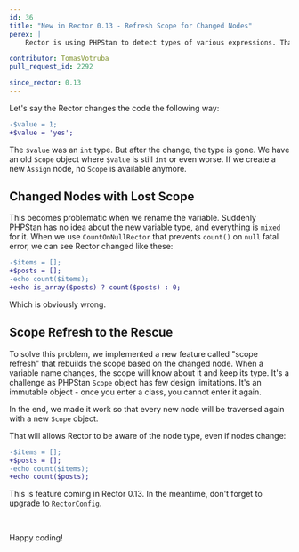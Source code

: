 ```yaml
---
id: 36
title: "New in Rector 0.13 - Refresh Scope for Changed Nodes"
perex: |
    Rector is using PHPStan to detect types of various expressions. That means every node has access to [PHPStan `Scope`](https://phpstan.org/developing-extensions/scope), e.g., with types or class reflection. From code `$value = 1;` we know, that `$value` is type of int. But what if we change the node?

contributor: TomasVotruba
pull_request_id: 2292

since_rector: 0.13
---
```


Let's say the Rector changes the code the following way:

```diff
-$value = 1;
+$value = 'yes';
```

The `$value` was an `int` type. But after the change, the type is gone. We have an old `Scope` object where `$value` is still `int` or even worse. If we create a new `Assign` node, no `Scope` is available anymore.

## Changed Nodes with Lost Scope

This becomes problematic when we rename the variable. Suddenly PHPStan has no idea about the new variable type, and everything is `mixed` for it. When we use `CountOnNullRector` that prevents `count()` on `null` fatal error, we can see Rector changed like these:

```diff
-$items = [];
+$posts = [];
-echo count($items);
+echo is_array($posts) ? count($posts) : 0;
```

Which is obviously wrong.

## Scope Refresh to the Rescue

To solve this problem, we implemented a new feature called "scope refresh" that rebuilds the scope based on the changed node. When a variable name changes, the scope will know about it and keep its type. It's a challenge as PHPStan `Scope` object has few design limitations. It's an immutable object - once you enter a class, you cannot enter it again.

In the end, we made it work so that every new node will be traversed again with a new `Scope` object.

That will allows Rector to be aware of the node type, even if nodes change:

```diff
-$items = [];
+$posts = [];
-echo count($items);
+echo count($posts);
```

This is feature coming in Rector 0.13. In the meantime, don't forget to [upgrade to `RectorConfig`](/blog/new-in-rector-012-introducing-rector-config-with-autocomplete).

<br>

Happy coding!
